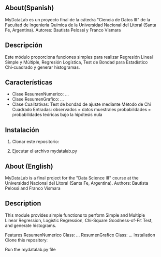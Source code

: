## About(Spanish)
MyDataLab es un proyecto final de la cátedra "Ciencia de Datos III" de la Facultad de Ingeniería Química de la Universidad Nacional del Litoral (Santa Fe, Argentina). 
Autores: Bautista Pelossi y Franco Vismara

## Descripción

Este módulo proporciona funciones simples para realizar Regresión Lineal Simple y Múltiple, Regresión Logística, Test de Bondad para Estadístico Chi-cuadrado y generar histogramas.

## Características

- Clase ResumenNumerico: ...
- Clase ResumenGrafico: ...
- Clase Cualitativas: Test de bondad de ajuste mediante Método de Chi Cuadrado
        Entradas: observados = datos muestrales
                  probabilidades = probabilidades teóricas bajo la hipótesis nula

## Instalación

1. Clonar este repositorio:

2. Ejecutar el archivo mydatalab.py


## About (English)
MyDataLab is a final project for the "Data Science III" course at the Universidad Nacional del Litoral (Santa Fe, Argentina).
Authors: Bautista Pelossi and Franco Vismara

## Description
This module provides simple functions to perform Simple and Multiple Linear Regression, Logistic Regression, Chi-Square Goodness-of-Fit Test, and generate histograms.

Features
ResumenNumerico Class: ...
ResumenGrafico Class: ...
Installation
Clone this repository:

Run the mydatalab.py file
